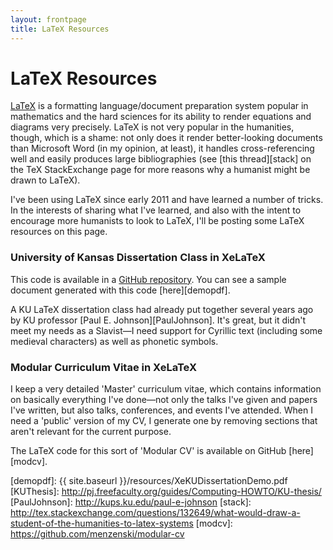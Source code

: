 ```yaml
---
layout: frontpage
title: LaTeX Resources
---
```


# LaTeX Resources

[LaTeX][tex] is a formatting language/document preparation system
popular in mathematics and the hard sciences for its ability to render
equations and diagrams very precisely. LaTeX is not very popular in
the humanities, though, which is a shame: not only does it render
better-looking documents than Microsoft Word (in my opinion, at
least), it handles cross-referencing well and easily produces large
bibliographies (see [this thread][stack] on the TeX StackExchange page
for more reasons why a humanist might be drawn to LaTeX).

I've been using LaTeX since early 2011 and have learned a number of
tricks. In the interests of sharing what I've learned, and also with
the intent to encourage more humanists to look to LaTeX, I'll be
posting some LaTeX resources on this page.

### University of Kansas Dissertation Class in XeLaTeX

This code is available in a [GitHub repository][xelatexclass]. You can
see a sample document generated with this code [here][demopdf].

A KU LaTeX dissertation class had already put together several years ago by
KU professor [Paul E. Johnson][PaulJohnson]. It's great, but it didn't meet my
needs as a Slavist—I need support for Cyrillic text (including some
medieval characters) as well as phonetic symbols. 

### Modular Curriculum Vitae in XeLaTeX

I keep a very detailed 'Master' curriculum vitae, which contains
information on basically everything I've done—not only the talks I've
given and papers I've written, but also talks, conferences, and events
I've attended. When I need a 'public' version of my CV, I generate one
by removing sections that aren't relevant for the current purpose.

The LaTeX code for this sort of 'Modular CV' is available on GitHub
[here][modcv].

[tex]: http://latex-project.org
[xelatexclass]: https://github.com/menzenski/xelatex-dissertation-class
[demopdf]: {{ site.baseurl }}/resources/XeKUDissertationDemo.pdf 
[KUThesis]: http://pj.freefaculty.org/guides/Computing-HOWTO/KU-thesis/
[PaulJohnson]: http://kups.ku.edu/paul-e-johnson
[stack]: http://tex.stackexchange.com/questions/132649/what-would-draw-a-student-of-the-humanities-to-latex-systems
[modcv]: https://github.com/menzenski/modular-cv
